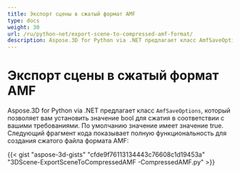 ```yaml
---
title: Экспорт сцены в сжатый формат AMF
type: docs
weight: 30
url: /ru/python-net/export-scene-to-compressed-amf-format/
description: Aspose.3D for Python via .NET предлагает класс AmfSaveOptions, который позволяет вам установить значение bool для сжатия в соответствии с вашими требованиями. По умолчанию значение имеет значение true.
---
```

#  **Экспорт сцены в сжатый формат AMF**
Aspose.3D for Python via .NET предлагает класс `AmfSaveOptions`, который позволяет вам установить значение bool для сжатия в соответствии с вашими требованиями. По умолчанию значение имеет значение true. Следующий фрагмент кода показывает полную функциональность для создания сжатого файла формата AMF:

{{< gist "aspose-3d-gists" "cfde9f76113134443c76608c1d19453a" "3DScene-ExportSceneToCompressedAMF -CompressedAMF.py" >}}
